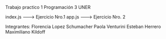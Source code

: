 Trabajo practico 1 Programación 3 UNER

index.js ---> Ejercicio Nro.1
app.js   ---> Ejercicio Nro. 2

Integrantes:
Florencia Lopez Schumacher
Paola Venturini
Esteban Herrero
Maximiliano Kildoff
